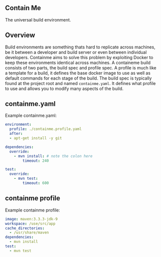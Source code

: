 ## Contain Me

The universal build environment.

## Overview

Build environments are something thats hard to replicate across machines, be it between a developer and build server or even between individual developers.
Containme aims to solve this problem by exploiting Docker to keep these environments identical across machines.
A containeme build consists of two parts, the build spec and profile spec.
A profile is much like a template for a build, it defines the base docker image to use as well as default commands for each stage of the build.
The build spec is typically found at the project root and named `containme.yaml`.
It defines what profile to use and allows you to modify many aspects of the build.

## containme.yaml

Example containme.yaml:
```yaml
environment:
  profile: ./containme.profile.yaml
  after:
  - apt-get install -y git

dependencies:
  override:
    - mvn install: # note the colon here
        timeout: 240

test:
  override:
    - mvn test:
        timeout: 600
```

## containme profile

Example containme profile:
```yaml
image: maven:3.3.3-jdk-9
workspace: /use/src/app
cache_directories:
  - /usr/share/maven
dependencies:
  - mvn install
test:
  - mvn test
```
